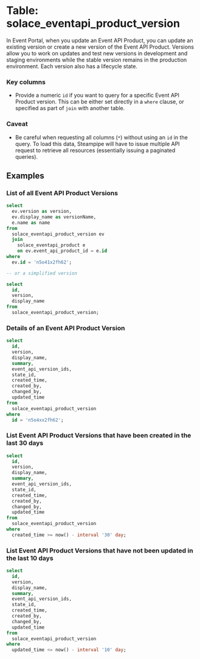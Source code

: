 # Table: solace_eventapi_product_version

In Event Portal, when you update an Event API Product, you can update an existing version or create a new version of the Event API Product. Versions allow you to work on updates and test new versions in development and staging environments while the stable version remains in the production environment. Each version also has a lifecycle state. 

### Key columns
- Provide a numeric `id` if you want to query for a specific Event API Product version. This can be either set directly in a `where` clause, or specified as part of `join` with another table.

### Caveat
- Be careful when requesting all columns (`*`) without using an `id` in the query. To load this data, Steampipe will have to issue multiple API request to retrieve all resources (essentially issuing a paginated queries).

## Examples

### List of all Event API Product Versions

```sql
select
  ev.version as version,
  ev.display_name as versionName,
  e.name as name 
from
  solace_eventapi_product_version ev 
  join
    solace_eventapi_product e 
    on ev.event_api_product_id = e.id 
where
  ev.id = 'n5o41x2fh62';

-- or a simplified version

select
  id, 
  version, 
  display_name
from
  solace_eventapi_product_version;
```

### Details of an Event API Product Version

```sql
select
  id, 
  version, 
  display_name,
  summary,
  event_api_version_ids,
  state_id,
  created_time,
  created_by,
  changed_by,
  updated_time  
from
  solace_eventapi_product_version
where
  id = 'n5o4xx2fh62';
```

### List Event API Product Versions that have been created in the last 30 days

```sql
select
  id, 
  version, 
  display_name,
  summary,
  event_api_version_ids,
  state_id,
  created_time,
  created_by,
  changed_by,
  updated_time
from
  solace_eventapi_product_version
where
  created_time >= now() - interval '30' day;
```

### List Event API Product Versions that have not been updated in the last 10 days

```sql
select
  id, 
  version, 
  display_name,
  summary,
  event_api_version_ids,
  state_id,
  created_time,
  created_by,
  changed_by,
  updated_time
from
  solace_eventapi_product_version
where
  updated_time <= now() - interval '10' day;
```
